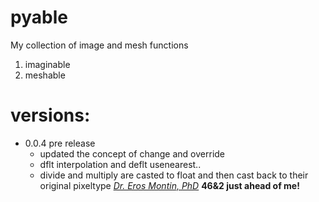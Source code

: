 # pyable
My collection of image and mesh functions

1. imaginable
1. meshable

# versions:
- 0.0.4 pre release
    - updated the concept of change and override
    - dflt interpolation and deflt usenearest..
    - divide and multiply are casted to float and then cast back to their original pixeltype
[*Dr. Eros Montin, PhD*](http://me.biodimensional.com)
**46&2 just ahead of me!**


